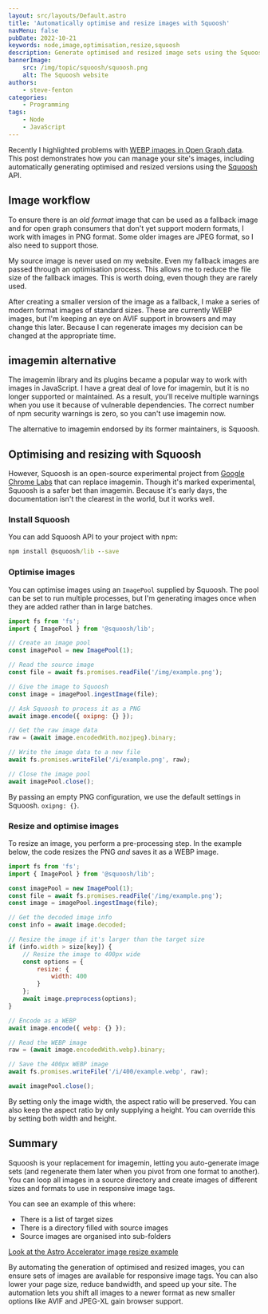 ```yaml
---
layout: src/layouts/Default.astro
title: 'Automatically optimise and resize images with Squoosh'
navMenu: false
pubDate: 2022-10-21
keywords: node,image,optimisation,resize,squoosh
description: Generate optimised and resized image sets using the Squoosh API in Node.
bannerImage:
    src: /img/topic/squoosh/squoosh.png
    alt: The Squoosh website
authors:
    - steve-fenton
categories:
    - Programming
tags:
    - Node
    - JavaScript
---
```


Recently I highlighted problems with [WEBP images in Open Graph data](https://www.stevefenton.co.uk/blog/2022/10/webp-opengraph-images/). This post demonstrates how you can manage your site's images, including automatically generating optimised and resized versions using the [Squoosh](https://squoosh.app/) API.

## Image workflow

To ensure there is an *old format* image that can be used as a fallback image and for open graph consumers that don't yet support modern formats, I work with images in PNG format. Some older images are JPEG format, so I also need to support those.

My source image is never used on my website. Even my fallback images are passed through an optimisation process. This allows me to reduce the file size of the fallback images. This is worth doing, even though they are rarely used.

After creating a smaller version of the image as a fallback, I make a series of modern format images of standard sizes. These are currently WEBP images, but I'm keeping an eye on AVIF support in browsers and may change this later. Because I can regenerate images my decision can be changed at the appropriate time.

## imagemin alternative

The imagemin library and its plugins became a popular way to work with images in JavaScript. I have a great deal of love for imagemin, but it is no longer supported or maintained. As a result, you'll receive multiple warnings when you use it because of vulnerable dependencies. The correct number of npm security warnings is zero, so you can't use imagemin now.

The alternative to imagemin endorsed by its former maintainers, is Squoosh.

## Optimising and resizing with Squoosh

However, Squoosh is an open-source experimental project from [Google Chrome Labs](https://github.com/GoogleChromeLabs/squoosh) that can replace imagemin. Though it's marked experimental, Squoosh is a safer bet than imagemin. Because it's early days, the documentation isn't the clearest in the world, but it works well.

### Install Squoosh

You can add Squoosh API to your project with npm:

```cmd
npm install @squoosh/lib --save
```

### Optimise images

You can optimise images using an `ImagePool` supplied by Squoosh. The pool can be set to run multiple processes, but I'm generating images once when they are added rather than in large batches.

```javascript
import fs from 'fs';
import { ImagePool } from '@squoosh/lib';

// Create an image pool
const imagePool = new ImagePool(1);

// Read the source image
const file = await fs.promises.readFile('/img/example.png');

// Give the image to Squoosh
const image = imagePool.ingestImage(file);

// Ask Squoosh to process it as a PNG
await image.encode({ oxipng: {} });

// Get the raw image data
raw = (await image.encodedWith.mozjpeg).binary;

// Write the image data to a new file
await fs.promises.writeFile('/i/example.png', raw);

// Close the image pool
await imagePool.close();
```

By passing an empty PNG configuration, we use the default settings in Squoosh. `oxipng: {}`.

### Resize and optimise images

To resize an image, you perform a pre-processing step. In the example below, the code resizes the PNG *and* saves it as a WEBP image.

```javascript
import fs from 'fs';
import { ImagePool } from '@squoosh/lib';

const imagePool = new ImagePool(1);
const file = await fs.promises.readFile('/img/example.png');
const image = imagePool.ingestImage(file);

// Get the decoded image info
const info = await image.decoded;

// Resize the image if it's larger than the target size
if (info.width > size[key]) {
    // Resize the image to 400px wide
    const options = {
        resize: {
            width: 400
        }
    };
    await image.preprocess(options);
}

// Encode as a WEBP
await image.encode({ webp: {} });

// Read the WEBP image
raw = (await image.encodedWith.webp).binary;

// Save the 400px WEBP image
await fs.promises.writeFile('/i/400/example.webp', raw);

await imagePool.close();
```

By setting only the image width, the aspect ratio will be preserved. You can also keep the aspect ratio by only supplying a height. You can override this by setting both width and height.

## Summary

Squoosh is your replacement for imagemin, letting you auto-generate image sets (and regenerate them later when you pivot from one format to another). You can loop all images in a source directory and create images of different sizes and formats to use in responsive image tags.

You can see an example of this where:

- There is a list of target sizes
- There is a directory filled with source images
- Source images are organised into sub-folders

[Look at the Astro Accelerator image resize example](https://github.com/Steve-Fenton/astro-accelerator/blob/main/src/utilities/img.js)

By automating the generation of optimised and resized images, you can ensure sets of images are available for responsive image tags. You can also lower your page size, reduce bandwidth, and speed up your site. The automation lets you shift all images to a newer format as new smaller options like AVIF and JPEG-XL gain browser support.